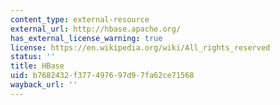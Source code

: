 ```yaml
---
content_type: external-resource
external_url: http://hbase.apache.org/
has_external_license_warning: true
license: https://en.wikipedia.org/wiki/All_rights_reserved
status: ''
title: HBase
uid: b7682432-f377-4976-97d9-7fa62ce71568
wayback_url: ''
---
```

